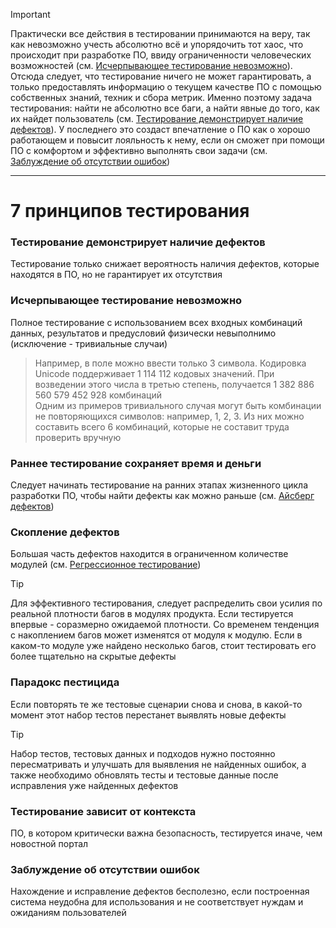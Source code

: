 > [!IMPORTANT]
> Практически все действия в тестировании принимаются на веру, так как невозможно учесть абсолютно всё и упорядочить тот хаос, что происходит при разработке ПО, ввиду ограниченности человеческих возможностей (см. [Исчерпывающее тестирование невозможно](/Testing/Theory/7%20Principles%20Of%20Testing.md#%D0%B8%D1%81%D1%87%D0%B5%D1%80%D0%BF%D1%8B%D0%B2%D0%B0%D1%8E%D1%89%D0%B5%D0%B5-%D1%82%D0%B5%D1%81%D1%82%D0%B8%D1%80%D0%BE%D0%B2%D0%B0%D0%BD%D0%B8%D0%B5-%D0%BD%D0%B5%D0%B2%D0%BE%D0%B7%D0%BC%D0%BE%D0%B6%D0%BD%D0%BE)). Отсюда следует, что тестирование ничего не может гарантировать, а только предоставлять информацию о текущем качестве ПО с помощью собственных знаний, техник и сбора метрик. Именно поэтому задача тестирования: найти не абсолютно все баги, а найти явные до того, как их найдет пользователь (см. [Тестирование демонстрирует наличие дефектов](/Testing/Theory/7%20Principles%20Of%20Testing.md#%D1%82%D0%B5%D1%81%D1%82%D0%B8%D1%80%D0%BE%D0%B2%D0%B0%D0%BD%D0%B8%D0%B5-%D0%B4%D0%B5%D0%BC%D0%BE%D0%BD%D1%81%D1%82%D1%80%D0%B8%D1%80%D1%83%D0%B5%D1%82-%D0%BD%D0%B0%D0%BB%D0%B8%D1%87%D0%B8%D0%B5-%D0%B4%D0%B5%D1%84%D0%B5%D0%BA%D1%82%D0%BE%D0%B2)). У последнего это создаст впечатление о ПО как о хорошо работающем и повысит лояльность к нему, если он сможет при помощи ПО с комфортом и эффективно выполнять свои задачи (см. [Заблуждение об отсутствии ошибок](/Testing/Theory/7%20Principles%20Of%20Testing.md#%D0%B7%D0%B0%D0%B1%D0%BB%D1%83%D0%B6%D0%B4%D0%B5%D0%BD%D0%B8%D0%B5-%D0%BE%D0%B1-%D0%BE%D1%82%D1%81%D1%83%D1%82%D1%81%D1%82%D0%B2%D0%B8%D0%B8-%D0%BE%D1%88%D0%B8%D0%B1%D0%BE%D0%BA))

---

# 7 принципов тестирования

### Тестирование демонстрирует наличие дефектов
Тестирование только снижает вероятность наличия дефектов, которые находятся в ПО, но не гарантирует их отсутствия

### Исчерпывающее тестирование невозможно
Полное тестирование с использованием всех входных комбинаций данных, результатов и предусловий физически невыполнимо (исключение - тривиальные случаи)
> Например, в поле можно ввести только 3 символа. Кодировка Unicode поддерживает 1 114 112 кодовых значений. При возведении этого числа в третью степень, получается 1 382 886 560 579 452 928 комбинаций\
> Одним из примеров тривиального случая могут быть комбинации не повторяющихся символов: например, 1, 2, 3. Из них можно составить всего 6 комбинаций, которые не составит труда проверить вручную

### Раннее тестирование сохраняет время и деньги
Следует начинать тестирование на ранних этапах жизненного цикла разработки ПО, чтобы найти дефекты как можно раньше (см. [Айсберг дефектов](/Testing/Theory/Iceberg%20Of%20Defects.md))

### Скопление дефектов
Большая часть дефектов находится в ограниченном количестве модулей (см. [Регрессионное тестирование](/Testing/Theory/Types%20Of%20Testing.md#%D1%80%D0%B5%D0%B3%D1%80%D0%B5%D1%81%D1%81%D0%B8%D0%BE%D0%BD%D0%BD%D0%BE%D0%B5-%D1%82%D0%B5%D1%81%D1%82%D0%B8%D1%80%D0%BE%D0%B2%D0%B0%D0%BD%D0%B8%D0%B5-regression-testing))
> [!TIP]
> Для эффективного тестирования, следует распределить свои усилия по реальной плотности багов в модулях продукта. Eсли тестируется впервые - соразмерно ожидаемой плотности. Со временем тенденция с накоплением багов может изменятся от модуля к модулю. Если в каком-то модуле уже найдено несколько багов, стоит тестировать его более тщательно на скрытые дефекты

### Парадокс пестицида
Если повторять те же тестовые сценарии снова и снова, в какой-то момент этот набор тестов перестанет выявлять новые дефекты
> [!TIP]
> Набор тестов, тестовых данных и подходов нужно постоянно пересматривать и улучшать для выявления не найденных ошибок, а также необходимо обновлять тесты и тестовые данные после исправления уже найденных дефектов

### Тестирование зависит от контекста
ПО, в котором критически важна безопасность, тестируется иначе, чем новостной портал

### Заблуждение об отсутствии ошибок
Нахождение и исправление дефектов бесполезно, если построенная система неудобна для использования и не соответствует нуждам и ожиданиям пользователей